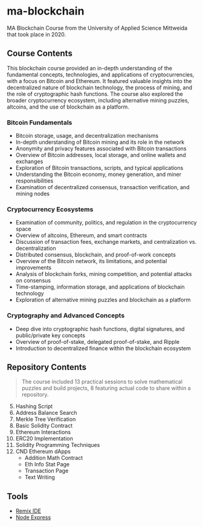 # ma-blockchain

MA Blockchain Course from the University of Applied Science Mittweida that took place in 2020.

## Course Contents

This blockchain course provided an in-depth understanding of the fundamental concepts, technologies, and applications of cryptocurrencies, with a focus on Bitcoin and Ethereum. It featured valuable insights into the decentralized nature of blockchain technology, the process of mining, and the role of cryptographic hash functions. The course also explored the broader cryptocurrency ecosystem, including alternative mining puzzles, altcoins, and the use of blockchain as a platform.

### Bitcoin Fundamentals

- Bitcoin storage, usage, and decentralization mechanisms
- In-depth understanding of Bitcoin mining and its role in the network
- Anonymity and privacy features associated with Bitcoin transactions
- Overview of Bitcoin addresses, local storage, and online wallets and exchanges
- Exploration of Bitcoin transactions, scripts, and typical applications
- Understanding the Bitcoin economy, money generation, and miner responsibilities
- Examination of decentralized consensus, transaction verification, and mining nodes

### Cryptocurrency Ecosystems

- Examination of community, politics, and regulation in the cryptocurrency space
- Overview of altcoins, Ethereum, and smart contracts
- Discussion of transaction fees, exchange markets, and centralization vs. decentralization
- Distributed consensus, blockchain, and proof-of-work concepts
- Overview of the Bitcoin network, its limitations, and potential improvements
- Analysis of blockchain forks, mining competition, and potential attacks on consensus
- Time-stamping, information storage, and applications of blockchain technology
- Exploration of alternative mining puzzles and blockchain as a platform

### Cryptography and Advanced Concepts

- Deep dive into cryptographic hash functions, digital signatures, and public/private key concepts
- Overview of proof-of-stake, delegated proof-of-stake, and Ripple
- Introduction to decentralized finance within the blockchain ecosystem

## Repository Contents

> The course included 13 practical sessions to solve mathematical puzzles and build projects, 8 featuring actual code to share within a repository.

5. Hashing Script
6. Address Balance Search
7. Merkle Tree Verification
8. Basic Solidity Contract
9. Ethereum Interactions
10. ERC20 Implementation
11. Solidity Programming Techniques
12. CND Ethereum dApps
    - Addition Math Contract
    - Eth Info Stat Page
    - Transaction Page
    - Text Writing

## Tools

- [Remix IDE](https://remix.ethereum.org/)
- [Node Express](https://expressjs.com/)
